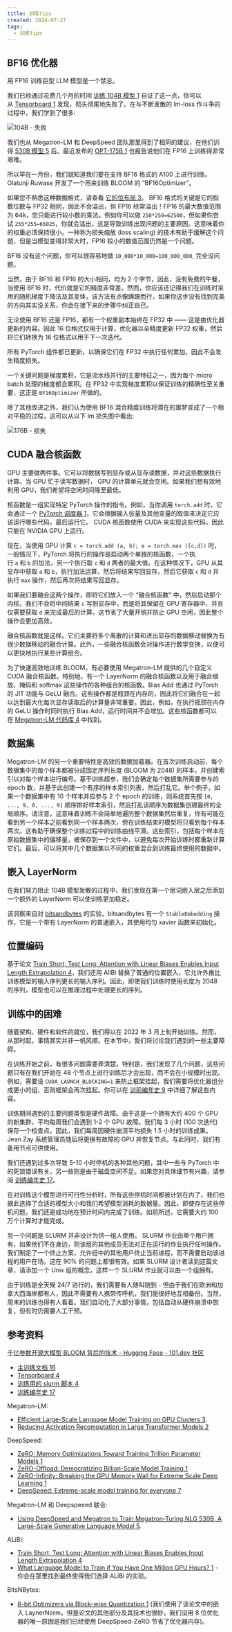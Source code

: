 ```yaml
---
title: 训练tips
created: 2024-07-27
tags:
  - 训练tips
---
```

## BF16 优化器

用 FP16 训练巨型 LLM 模型是一个禁忌。

我们已经通过花费几个月的时间 [训练 104B 模型 1](https://github.com/bigscience-workshop/bigscience/tree/master/train/tr8-104B-wide) 自证了这一点，你可以从 [Tensorboard 1](https://huggingface.co/bigscience/tr8-104B-logs/tensorboard) 发现，彻头彻尾地失败了。在与不断发散的 lm-loss 作斗争的过程中，我们学到了很多:

![104B - 失败](https://devrel.andfun.cn/devrel/posts/2023/03/7b2vQR.jpg)

我们也从 Megatron-LM 和 DeepSpeed 团队那里得到了相同的建议，在他们训得 [530B 模型 5](https://arxiv.org/abs/2201.11990) 后。最近发布的 [OPT-175B 1](https://arxiv.org/abs/2205.01068) 也报告说他们在 FP16 上训练得非常艰难。

所以早在一月份，我们就知道我们要在支持 BF16 格式的 A100 上进行训练。 Olatunji Ruwase 开发了一个用来训练 BLOOM 的 “BF16Optimizer”。

如果您不熟悉这种数据格式，请查看 [它的位布局 3](https://en.wikipedia.org/wiki/Bfloat16_floating-point_format#bfloat16_floating-point_format)。 BF16 格式的关键是它的指数位数与 FP32 相同，因此不会溢出，但 FP16 经常溢出！FP16 的最大数值范围为 64k，您只能进行较小数的乘法。例如你可以做 `250*250=62500`，但如果你尝试 `255*255=65025`，你就会溢出，这是导致训练出现问题的主要原因。这意味着你的权重必须保持很小。一种称为损失缩放 (loss scaling) 的技术有助于缓解这个问题，但是当模型变得非常大时，FP16 较小的数值范围仍然是一个问题。

BF16 没有这个问题，你可以很容易地做 `10_000*10_000=100_000_000`, 完全没问题。


当然，由于 BF16 和 FP16 的大小相同，均为 2 个字节，因此，没有免费的午餐，当使用 BF16 时，代价就是它的精度非常差。然而，你应该还记得我们在训练时采用的随机梯度下降法及其变体，该方法有点像蹒跚而行，如果你这步没有找到完美的方向其实没关系，你会在接下来的步骤中纠正自己。

无论使用 BF16 还是 FP16，都有一个权重副本始终在 FP32 中 —— 这是由优化器更新的内容。因此 16 位格式仅用于计算，优化器以全精度更新 FP32 权重，然后将它们转换为 16 位格式以用于下一次迭代。

所有 PyTorch 组件都已更新，以确保它们在 FP32 中执行任何累加，因此不会发生精度损失。

一个关键问题是梯度累积，它是流水线并行的主要特征之一，因为每个 micro batch 处理的梯度都会累积。在 FP32 中实现梯度累积以保证训练的精确性至关重要，这正是 `BF16Optimizer` 所做的。

除了其他改进之外，我们认为使用 BF16 混合精度训练将潜在的噩梦变成了一个相对平稳的过程，这可以从以下 lm 损失图中看出:

![176B - 损失](https://devrel.andfun.cn/devrel/posts/2023/03/8YjcJH.jpg)

## CUDA 融合核函数


GPU 主要做两件事。它可以将数据写到显存或从显存读数据，并对这些数据执行计算。当 GPU 忙于读写数据时， GPU 的计算单元就会空闲。如果我们想有效地利用 GPU，我们希望将空闲时间降至最低。

核函数是一组实现特定 PyTorch 操作的指令。例如，当你调用 `torch.add` 时，它会通过一个 [PyTorch 调度器 1](http://blog.ezyang.com/2020/09/lets-talk-about-the-pytorch-dispatcher/)，它会根据输入张量及其他变量的取值来决定它应该运行哪些代码，最后运行它。 CUDA 核函数使用 CUDA 来实现这些代码，因此只能在 NVIDIA GPU 上运行。

现在，当使用 GPU 计算 `c = torch.add (a, b); e = torch.max ([c,d])` 时，一般情况下，PyTorch 将执行的操作是启动两个单独的核函数，一个执行 `a` 和 `b` 的加法，另一个执行取 `c` 和 `d` 两者的最大值。在这种情况下，GPU 从其显存中获取 `a` 和 `b`，执行加法运算，然后将结果写回显存。然后它获取 `c` 和 `d` 并执行 `max` 操作，然后再次将结果写回显存。

如果我们要融合这两个操作，即将它们放入一个 “融合核函数” 中，然后启动那个内核，我们不会将中间结果 `c` 写到显存中，而是将其保留在 GPU 寄存器中，并且仅需要获取 `d` 来完成最后的计算。这节省了大量开销并防止 GPU 空闲，因此整个操作会更加高效。

融合核函数就是这样。它们主要将多个离散的计算和进出显存的数据移动替换为有很少数据移动的融合计算。此外，一些融合核函数会对操作进行数学变换，以便可以更快地执行某些计算组合。

为了快速高效地训练 BLOOM，有必要使用 Megatron-LM 提供的几个自定义 CUDA 融合核函数。特别地，有一个 LayerNorm 的融合核函数以及用于融合缩放、掩码和 softmax 这些操作的各种组合的核函数。Bias Add 也通过 PyTorch 的 JIT 功能与 GeLU 融合。这些操作都是瓶颈在内存的，因此将它们融合在一起以达到最大化每次显存读取后的计算量非常重要。因此，例如，在执行瓶颈在内存的 GeLU 操作时同时执行 Bias Add，运行时间并不会增加。这些核函数都可以在 [Megatron-LM 代码库 4](https://github.com/NVIDIA/Megatron-LM) 中找到。




## 数据集

Megatron-LM 的另一个重要特性是高效的数据加载器。在首次训练启动前，每个数据集中的每个样本都被分成固定序列长度 (BLOOM 为 2048) 的样本，并创建索引以对每个样本进行编号。基于训练超参，我们会确定每个数据集所需要参与的 epoch 数，并基于此创建一个有序的样本索引列表，然后打乱它。举个例子，如果一个数据集中有 10 个样本并应参与 2 个 epoch 的训练，则系统首先按 `[0, ..., 9, 0, ..., 9]` 顺序排好样本索引，然后打乱该顺序为数据集创建最终的全局顺序。请注意，这意味着训练不会简单地遍历整个数据集然后重复，你有可能在看到另一个样本之前看到同一个样本两次，但在训练结束时模型将只看到每个样本两次。这有助于确保整个训练过程中的训练曲线平滑。这些索引，包括每个样本在原始数据集中的偏移量，被保存到一个文件中，以避免每次开始训练时都重新计算它们。最后，可以将其中几个数据集以不同的权重混合到训练最终使用的数据中。

## 嵌入 LayerNorm

在我们努力阻止 104B 模型发散的过程中，我们发现在第一个层词嵌入层之后添加一个额外的 LayerNorm 可以使训练更加稳定。

该洞察来自对 [bitsandbytes](https://github.com/facebookresearch/bitsandbytes) 的实验，bitsandbytes 有一个 `StableEmbedding` 操作，它是一个带有 LayerNorm 的普通嵌入，其使用均匀 xavier 函数来初始化。

## 位置编码

基于论文 [Train Short, Test Long: Attention with Linear Biases Enables Input Length Extrapolation 4](https://arxiv.org/abs/2108.12409)，我们还用 AliBi 替换了普通的位置嵌入，它允许外推比训练模型的输入序列更长的输入序列。因此，即使我们训练时使用长度为 2048 的序列，模型也可以在推理过程中处理更长的序列。


## 训练中的困难

随着架构、硬件和软件的就位，我们得以在 2022 年 3 月上旬开始训练。然而，从那时起，事情其实并非一帆风顺。在本节中，我们将讨论我们遇到的一些主要障碍。

在训练开始之前，有很多问题需要弄清楚。特别是，我们发现了几个问题，这些问题只有在我们开始在 48 个节点上进行训练后才会出现，而不会在小规模时出现。例如，需要设 `CUDA_LAUNCH_BLOCKING=1` 来防止框架挂起，我们需要将优化器组分成更小的组，否则框架会再次挂起。你可以在 [训前编年史 9](https://github.com/bigscience-workshop/bigscience/blob/master/train/tr11-176B-ml/chronicles-prequel.md) 中详细了解这些内容。

训练期间遇到的主要问题类型是硬件故障。由于这是一个拥有大约 400 个 GPU 的新集群，平均每周我们会遇到 1-2 个 GPU 故障。我们每 3 小时 (100 次迭代) 保存一个检查点。因此，我们每周因硬件崩溃平均损失 1.5 小时的训练成果。 Jean Zay 系统管理员随后将更换有故障的 GPU 并恢复节点。与此同时，我们有备用节点可供使用。

我们还遇到过多次导致 5-10 小时停机的各种其他问题，其中一些与 PyTorch 中的死锁错误有关，另一些则是由于磁盘空间不足。如果您对具体细节有兴趣，请参阅 [训练编年史 17](https://github.com/bigscience-workshop/bigscience/blob/master/train/tr11-176B-ml/chronicles.md)。

在对训练这个模型进行可行性分析时，所有这些停机时间都被计划在内了，我们也据此选择了合适的模型大小和我们希望模型消耗的数据量。因此，即使存在这些停机问题，我们还是成功地在预计时间内完成了训练。如前所述，它需要大约 100 万个计算时才能完成。

另一个问题是 SLURM 并非设计为供一组人使用。 SLURM 作业由单个用户拥有，如果他们不在身边，则该组的其他成员无法对正在运行的作业执行任何操作。我们制定了一个终止方案，允许组中的其他用户终止当前进程，而不需要启动该进程的用户在场。这在 90% 的问题上都很有效。如果 SLURM 设计者读到这篇文章，请添加一个 Unix 组的概念，这样一个 SLURM 作业就可以由一个组拥有。

由于训练是全天候 24/7 进行的，我们需要有人随叫随到 - 但由于我们在欧洲和加拿大西海岸都有人，因此不需要有人携带传呼机，我们能很好地互相备份。当然，周末的训练也得有人看着。我们自动化了大部分事情，包括自动从硬件崩溃中恢复，但有时仍需要人工干预。

## 参考资料
[千亿参数开源大模型 BLOOM 背后的技术 - Hugging Face - 101.dev 社区](https://101.dev/t/bloom/921)
- [主训练文档 16](https://github.com/bigscience-workshop/bigscience/blob/master/train/tr11-176B-ml/README.md)
- [Tensorboard 4](https://huggingface.co/bigscience/tr11-176B-ml-logs/tensorboard)
- [训练用的 slurm 脚本 4](https://github.com/bigscience-workshop/bigscience/blob/master/train/tr11-176B-ml/tr11-176B-ml.slurm)
- [训练编年史 17](https://github.com/bigscience-workshop/bigscience/blob/master/train/tr11-176B-ml/chronicles.md)


Megatron-LM:

- [Efficient Large-Scale Language Model Training on GPU Clusters 3](https://arxiv.org/abs/2104.04473).
- [Reducing Activation Recomputation in Large Transformer Models 2](https://arxiv.org/abs/2205.05198)

DeepSpeed:

- [ZeRO: Memory Optimizations Toward Training Trillion Parameter Models 1](https://arxiv.org/abs/1910.02054)
- [ZeRO-Offload: Democratizing Billion-Scale Model Training 1](https://arxiv.org/abs/2101.06840)
- [ZeRO-Infinity: Breaking the GPU Memory Wall for Extreme Scale Deep Learning 1](https://arxiv.org/abs/2104.07857)
- [DeepSpeed: Extreme-scale model training for everyone 7](https://www.microsoft.com/en-us/research/blog/deepspeed-extreme-scale-model-training-for-everyone/)

Megatron-LM 和 Deepspeeed 联合:

- [Using DeepSpeed and Megatron to Train Megatron-Turing NLG 530B, A Large-Scale Generative Language Model 5](https://arxiv.org/abs/2201.11990).

ALiBi:

- [Train Short, Test Long: Attention with Linear Biases Enables Input Length Extrapolation 4](https://arxiv.org/abs/2108.12409)
- [What Language Model to Train if You Have One Million GPU Hours? 1](https://openreview.net/forum?id=rI7BL3fHIZq) - 你会在那里找到最终使得我们选择 ALiBi 的实验。

BitsNBytes:

- [8-bit Optimizers via Block-wise Quantization 1](https://arxiv.org/abs/2110.02861) (我们使用了该论文中的嵌入 LaynerNorm，但是论文的其他部分及其技术也很妙，我们没用 8 位优化器的唯一原因是我们已经使用 DeepSpeed-ZeRO 节省了优化器内存)。

